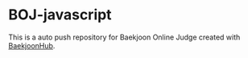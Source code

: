 # BOJ-javascript
This is a auto push repository for Baekjoon Online Judge created with [BaekjoonHub](https://github.com/BaekjoonHub/BaekjoonHub).
